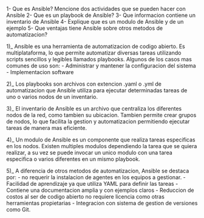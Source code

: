 1- Que es Ansible? Mencione dos actividades que se pueden hacer con Ansible
2- Que es un playbook de Ansible?
3- Que informacion contiene un inventario de Ansible
4- Explique que es un modulo de Ansible y de un ejemplo
5- Que ventajas tiene Ansible sobre otros metodos de automatizacion?

1)_ Ansible es una herramienta de automatizacion de codigo abierto. Es multiplataforma, lo que permite 
automatizar diversas tareas utilizando scripts sencillos y legibles llamados playbooks.
Algunos de los casos mas comunes de uso son:
	- Administrar y mantener la configuracion del sistema
	- Implementacion software

2)_ Los playbooks son archivos con extencion .yaml o .yml de automatizacion que Ansible utiliza para 
ejecutar determinadas tareas de uno o varios nodos de un inventario.

3)_ El inventario de Ansible es un archivo que centraliza los diferentes nodos de la red, como tambien
su ubicacion. Tambien permite crear grupos de nodos, lo que facilita la gestion y automatizacion 
permitiendo ejecutar tareas de manera mas eficiente.

4)_ Un modulo de Ansible es un componente que realiza tareas especificas en los nodos.
Existen multiples modulos dependiendo la tarea que se quiera realizar, a su vez se puede invocar un unico modulo 
con una tarea especifica o varios diferentes en un mismo playbook.

5)_ A diferencia de otros metodos de automatizacion, Ansible se destaca por:
	- no requerir la instalacion de agentes en los equipos a gestionar.
	- Facilidad de aprendizaje ya que utiliza YAML para definir las tareas
	- Contiene una documentacion amplia y con ejemplos claros
	- Reduccion de costos al ser de codigo abierto no requiere licencia como otras herramientas propietarias
	- Integracion con sistema de gestion de versiones como Git.	
